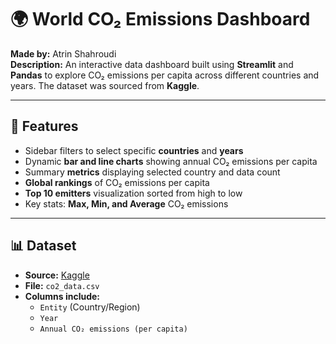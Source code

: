 # 🌍 World CO₂ Emissions Dashboard

**Made by:** Atrin Shahroudi  
**Description:** An interactive data dashboard built using **Streamlit** and **Pandas** to explore CO₂ emissions per capita across different countries and years. The dataset was sourced from **Kaggle**.

---

## 🚀 Features

- Sidebar filters to select specific **countries** and **years**
- Dynamic **bar and line charts** showing annual CO₂ emissions per capita
- Summary **metrics** displaying selected country and data count
- **Global rankings** of CO₂ emissions per capita
- **Top 10 emitters** visualization sorted from high to low
- Key stats: **Max, Min, and Average** CO₂ emissions

---

## 📊 Dataset

- **Source:** [Kaggle](https://www.kaggle.com/)
- **File:** `co2_data.csv`
- **Columns include:**  
  - `Entity` (Country/Region)  
  - `Year`  
  - `Annual CO₂ emissions (per capita)`  
 
